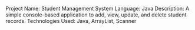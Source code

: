 Project Name: Student Management System
Language: Java
Description: A simple console-based application to add, view, update, and delete student records.
Technologies Used: Java, ArrayList, Scanner
